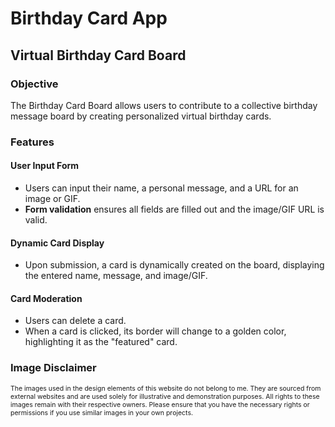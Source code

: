 # Birthday Card App

## Virtual Birthday Card Board

### Objective

The Birthday Card Board allows users to contribute to a collective birthday message board by creating personalized virtual birthday cards.

### Features

#### User Input Form

- Users can input their name, a personal message, and a URL for an image or GIF.
- **Form validation** ensures all fields are filled out and the image/GIF URL is valid.

#### Dynamic Card Display

- Upon submission, a card is dynamically created on the board, displaying the entered name, message, and image/GIF.

#### Card Moderation

- Users can delete a card.
- When a card is clicked, its border will change to a golden color, highlighting it as the "featured" card.

### Image Disclaimer

<p style="font-size: 0.75em;">
The images used in the design elements of this website do not belong to me. They are sourced from external websites and are used solely for illustrative and demonstration purposes. All rights to these images remain with their respective owners. Please ensure that you have the necessary rights or permissions if you use similar images in your own projects.
</p>
